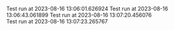 Test run at 2023-08-16 13:06:01.626924
Test run at 2023-08-16 13:06:43.061899
Test run at 2023-08-16 13:07:20.456076  
Test run at 2023-08-16 13:07:23.265767  